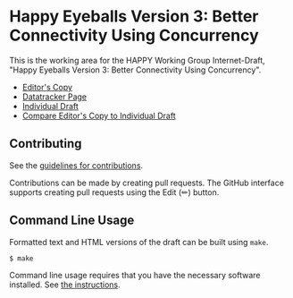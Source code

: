 # Happy Eyeballs Version 3: Better Connectivity Using Concurrency

This is the working area for the HAPPY Working Group Internet-Draft, "Happy Eyeballs Version 3: Better Connectivity Using Concurrency".

* [Editor's Copy](https://ietf-wg-ohai.github.io/draft-happy-eyeballs-v3/#go.draft-pauly-happy-happyeyeballs-v3.html)
* [Datatracker Page](https://datatracker.ietf.org/doc/draft-ietf-happy-happyeyeballs-v3)
* [Individual Draft](https://datatracker.ietf.org/doc/html/draft-ietf-happy-happyeyeballs-v3)
* [Compare Editor's Copy to Individual Draft](https://ietf-wg-ohai.github.io/draft-happy-eyeballs-v3/#go.draft-ietf-happy-happyeyeballs-v3.diff)


## Contributing

See the
[guidelines for contributions](https://github.com/ietf-wg-ohai/draft-happy-eyeballs-v3/blob/main/CONTRIBUTING.md).

Contributions can be made by creating pull requests.
The GitHub interface supports creating pull requests using the Edit (✏) button.


## Command Line Usage

Formatted text and HTML versions of the draft can be built using `make`.

```sh
$ make
```

Command line usage requires that you have the necessary software installed.  See
[the instructions](https://github.com/martinthomson/i-d-template/blob/main/doc/SETUP.md).

